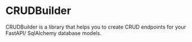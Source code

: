 # CRUDBuilder
CRUDBuilder is a library that helps you to create CRUD endpoints for your FastAPI/ SqlAlchemy database models.